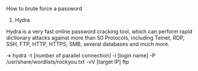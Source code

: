 How to brute force a password

1. Hydra

Hydra is a very fast online password cracking tool, which can perform rapid dictionary attacks against more than 50 Protocols, including Telnet, RDP, SSH, FTP, HTTP, HTTPS, SMB, several databases and much more.
 
-> hydra -t [number of parallel connection] -l [login name] -P /usr/share/wordlists/rockyou.txt -vV [target IP] ftp
